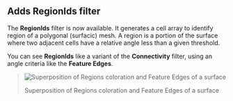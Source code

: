 ## Adds RegionIds filter

The **RegionIds** filter is now available. It generates a cell array to identify region of a polygonal (surfacic) mesh.
A region is a portion of the surface where two adjacent cells have a relative angle less than a given threshold.

You can see **RegionIds** like a variant of the **Connectivity** filter, using an angle criteria like the **Feature Edges**.

> ![Superposition of Regions coloration and Feature Edges of a surface](!region-ids-filter.png)
>
> Superposition of Regions coloration and Feature Edges of a surface
